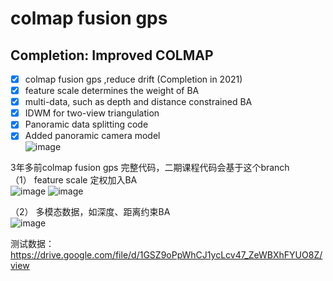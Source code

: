 # colmap fusion gps   
## Completion: Improved COLMAP   
- [x] colmap fusion gps ,reduce drift (Completion in 2021)   
- [x] feature scale determines the weight of BA   
- [x] multi-data, such as depth and distance constrained BA   
- [x] IDWM for two-view triangulation  
- [x] Panoramic data splitting code   
- [x]  Added panoramic camera model  
![image](https://github.com/user-attachments/assets/9048cd7b-ad1c-4988-b9bf-3d0c366e99ca)

3年多前colmap fusion gps 完整代码，二期课程代码会基于这个branch   
（1） feature scale 定权加入BA   
![image](https://github.com/user-attachments/assets/0ee4f4e2-1ad9-4e41-b4be-d8e8e238cbbc)
![image](https://github.com/user-attachments/assets/70597480-f717-476e-a1c3-745d5bf39556)


（2） 多模态数据，如深度、距离约束BA    
![image](https://github.com/user-attachments/assets/360de70c-cf86-4ed5-90f6-279dc786bc58)

测试数据：https://drive.google.com/file/d/1GSZ9oPpWhCJ1ycLcv47_ZeWBXhFYUO8Z/view  

